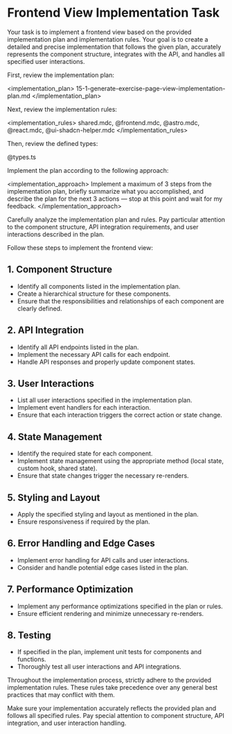 # Frontend View Implementation Task

Your task is to implement a frontend view based on the provided implementation plan and implementation rules. Your goal is to create a detailed and precise implementation that follows the given plan, accurately represents the component structure, integrates with the API, and handles all specified user interactions.

First, review the implementation plan:

<implementation_plan>
15-1-generate-exercise-page-view-implementation-plan.md
</implementation_plan>

Next, review the implementation rules:

<implementation_rules>
shared.mdc, @frontend.mdc, @astro.mdc, @react.mdc, @ui-shadcn-helper.mdc
</implementation_rules>

Then, review the defined types:

<types>
@types.ts
</types>

Implement the plan according to the following approach:

<implementation_approach>
Implement a maximum of 3 steps from the implementation plan, briefly summarize what you accomplished, and describe the plan for the next 3 actions — stop at this point and wait for my feedback.
</implementation_approach>

Carefully analyze the implementation plan and rules. Pay particular attention to the component structure, API integration requirements, and user interactions described in the plan.

Follow these steps to implement the frontend view:

## 1. Component Structure
- Identify all components listed in the implementation plan.
- Create a hierarchical structure for these components.
- Ensure that the responsibilities and relationships of each component are clearly defined.

## 2. API Integration
- Identify all API endpoints listed in the plan.
- Implement the necessary API calls for each endpoint.
- Handle API responses and properly update component states.

## 3. User Interactions
- List all user interactions specified in the implementation plan.
- Implement event handlers for each interaction.
- Ensure that each interaction triggers the correct action or state change.

## 4. State Management
- Identify the required state for each component.
- Implement state management using the appropriate method (local state, custom hook, shared state).
- Ensure that state changes trigger the necessary re-renders.

## 5. Styling and Layout
- Apply the specified styling and layout as mentioned in the plan.
- Ensure responsiveness if required by the plan.

## 6. Error Handling and Edge Cases
- Implement error handling for API calls and user interactions.
- Consider and handle potential edge cases listed in the plan.

## 7. Performance Optimization
- Implement any performance optimizations specified in the plan or rules.
- Ensure efficient rendering and minimize unnecessary re-renders.

## 8. Testing
- If specified in the plan, implement unit tests for components and functions.
- Thoroughly test all user interactions and API integrations.

Throughout the implementation process, strictly adhere to the provided implementation rules. These rules take precedence over any general best practices that may conflict with them.

Make sure your implementation accurately reflects the provided plan and follows all specified rules. Pay special attention to component structure, API integration, and user interaction handling.
